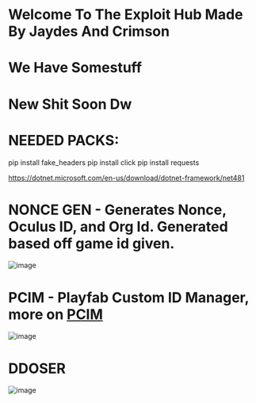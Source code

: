 # Welcome To The Exploit Hub Made By Jaydes And Crimson
# We Have Somestuff
# New Shit Soon Dw

# NEEDED PACKS:
pip install fake_headers
pip install click
pip install requests

https://dotnet.microsoft.com/en-us/download/dotnet-framework/net481

# NONCE GEN - Generates Nonce, Oculus ID, and Org Id. Generated based off game id given. 

![image](https://media.discordapp.net/attachments/1351656743205077064/1353264776062701568/image.png?ex=67e10589&is=67dfb409&hm=2249e62e867ff13b93b6da471a0e0c98b2e5e27d9820a843120ada1e076812b8&=&format=webp&quality=lossless)

# PCIM - Playfab Custom ID Manager, more on [PCIM](https://github.com/crimsonlmaoo/PCIM/blob/main/README.md)

![image](https://github.com/user-attachments/assets/afd6ac13-945e-4d51-b7cc-f95040c3c98b)

# DDOSER

![image](https://github.com/user-attachments/assets/a68b0b72-e32b-423a-976e-e8839435f539)
